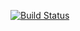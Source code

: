 [![Build Status](https://travis-ci.com/jmarkow/moseq2.svg?token=gvoikVySDHEmvHT7Dbed&branch=master)](https://travis-ci.com/jmarkow/moseq2)
